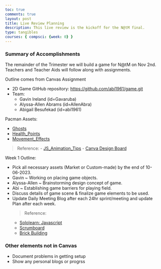 ```yaml
---
toc: true
comments: true
layout: post
title: Live Review Planning
description: This live review is the kickoff for the N@tM final.
type: tangibles
courses: { compsci: {week: 0} }
---
```


### Summary of Accomplishments

The remainder of the Trimester we will build a game for N@tM on Nov 2nd.  Teachers and Teacher Aids will follow along with assignments.

Outline comes from Canvas Assignment

- 2D Game GitHub repository: https://github.com/abi1961/game.git
- Team:
  - Gavin Ireland (id=Gavaruba)
  - Alyssa-Allen Abrams (id=AllenAbra)
  - Abigail Besufekad (id=abi1961)

Pacman Assets:
  - [Ghosts](https://www.gamedevmarket.net/asset/animated-ghost-enemy)
  - [Health_Points](https://www.gamedevmarket.net/asset/magic-gems-pixel-art-asset)
  - [Movement_Effects](https://www.gamedevmarket.net/asset/free-pixel-effect)
  > Reference:
    - [JS_Animation_Tips](https://www.w3schools.com/howto/howto_js_animate.asp)
    - [Canva Design Board]({{site.baseurl}}/images/shadow_dog.png)

  Week 1 Outline:
  - Pick all necessary assets (Market or Custom-made) by the end of 10-06-2023.
  - Gavin ~ Working on placing game objects.
  - Alyssa-Allen ~ Brainstorming design concept of game.
  - Abi ~ Establishing game barriers for playing field.
  - Discuss details of game scene & finalize game elements to be used.
  - Update Daily Meeting Blog after each 24hr sprint/meeting and update Plan after each week.
    > Reference:
      - [Sololearn: Javascript](https://www.sololearn.com/learn/courses/javascript-introduction)
      - [Scrumboard]({{site.baseurl}}/images/scrumboard.png)
      - [Brick Building](https://developer.mozilla.org/en-US/docs/Games/Tutorials/2D_Breakout_game_pure_JavaScript/Build_the_brick_field)

      
### Other elements not in Canvas

- Document problems in getting setup
- Show any personal blogs or progrss
